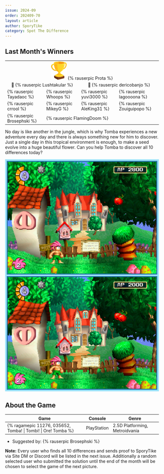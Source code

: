 ```yaml
---
issue: 2024-09
order: 202409-70
layout: article
author: SporyTike
category: Spot The Difference
---
```


## Last Month's Winners

<table><tbody>
  <tr>
    <td colspan="4" style="text-align: center; vertical-align: middle;"><div class="bingo-winner-small"><img src="../../img/trophy_small.png"/> {% rauserpic Prota %}</div></td>
  </tr>
  <tr>
    <td colspan="2" style="text-align: center; vertical-align: middle;">🥈 {% rauserpic Lushtakular %}</td>
    <td colspan="2" style="text-align: center; vertical-align: middle;">🥉 {% rauserpic dericobanjo %}</td>
  </tr>
  <tr>
    <td>{% rauserpic Tayadaoc %}</td>
    <td>{% rauserpic Whoops %}</td>
    <td>{% rauserpic yuvi3000 %}</td>
    <td>{% rauserpic lagoooona %}</td>
  </tr>
  <tr>
    <td>{% rauserpic crrool %}</td>
    <td>{% rauserpic MikeyG %}</td>
    <td>{% rauserpic AleKing31 %}</td>
    <td>{% rauserpic Zouiguipopo %}</td>
  </tr>
  <tr>
    <td>{% rauserpic Brosephski %}</td>
    <td colspan=3>{% rauserpic FlamingDoom %}</td>
  </tr>
</tbody></table>

No day is like another in the jungle, which is why Tomba experiences a new adventure every day and there is always something new for him to discover. Just a single day in this tropical environment is enough, to make a seed evolve into a huge beautiful flower. Can you help Tomba to discover all 10 differences today?

<p align="center">
  <img src="img/Fun/SpotTheDifference.png" />
</p>

## About the Game

| Game                                                          | Console     | Genre                          |
| ------------------------------------------------------------- | ----------- | ------------------------------ |
| {% ragamepic 11276, 035652, Tomba! \| Tombi! \| Ore! Tomba %} | PlayStation | 2.5D Platforming, Metroidvania |

* Suggested by: {% rauserpic Brosephski %}

**Note:** Every user who finds all 10 differences and sends proof to SporyTike via Site DM or Discord will be listed in the next issue. Additionally a random selected user who submitted the solution until the end of the month will be chosen to select the game of the next picture.
